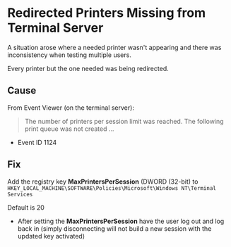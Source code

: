 # Redirected Printers Missing from Terminal Server
A situation arose where a needed printer wasn't appearing and there was inconsistency when testing multiple users.

Every printer but the one needed was being redirected.


## Cause
From Event Viewer (on the terminal server):
> The number of printers per session limit was reached. The following print queue was not created ...

- Event ID 1124

## Fix
Add the registry key **MaxPrintersPerSession** (DWORD (32-bit) to `HKEY_LOCAL_MACHINE\SOFTWARE\Policies\Microsoft\Windows NT\Terminal Services`

Default is 20

- After setting the **MaxPrintersPerSession** have the user log out and log back in (simply disconnecting will not build a new session with the updated key activated)
